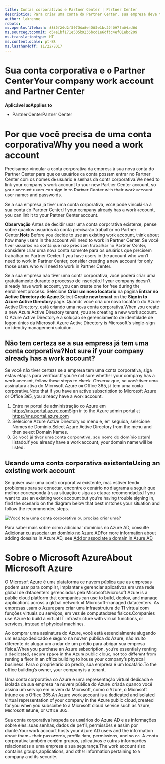```yaml
---
title: Contas corporativas e Partner Center | Partner Center
description: Para criar uma conta do Partner Center, sua empresa deve ter uma conta corporativa.
author: labrenne
robots: 
ms.openlocfilehash: 8885f20d2f5975da8e4585e1bc314697fa04ad6d
ms.sourcegitcommit: d5ce1bf171e535b0236bcd1e6dfbc4ef01ebd209
ms.translationtype: HT
ms.contentlocale: pt-BR
ms.lasthandoff: 11/22/2017
---
```

# <a name="your-company-work-account-and-partner-center"></a><span data-ttu-id="d4d5e-103">Sua conta corporativa e o Partner Center</span><span class="sxs-lookup"><span data-stu-id="d4d5e-103">Your company work account and Partner Center</span></span>  

**<span data-ttu-id="d4d5e-104">Aplicável ao</span><span class="sxs-lookup"><span data-stu-id="d4d5e-104">Applies to</span></span>**

-  <span data-ttu-id="d4d5e-105">Partner Center</span><span class="sxs-lookup"><span data-stu-id="d4d5e-105">Partner Center</span></span>

# <a name="why-you-need-a-work-account"></a><span data-ttu-id="d4d5e-106">Por que você precisa de uma conta corporativa</span><span class="sxs-lookup"><span data-stu-id="d4d5e-106">Why you need a work account</span></span>

<span data-ttu-id="d4d5e-107">Precisamos vincular a conta corporativa da empresa à sua nova conta do Partner Center para que os usuários da conta possam entrar no Partner Center com os nomes de usuário e senhas da conta corporativa.</span><span class="sxs-lookup"><span data-stu-id="d4d5e-107">We need to link your company's work account to your new Partner Center account, so your account users can sign in to Partner Center with their work account user names and passwords.</span></span>

<span data-ttu-id="d4d5e-108">Se a sua empresa já tiver uma conta corporativa, você pode vinculá-la à sua conta do Partner Center.</span><span class="sxs-lookup"><span data-stu-id="d4d5e-108">If your company already has a work account, you can link it to your Partner Center account.</span></span> 

<span data-ttu-id="d4d5e-109">**Observação** Antes de decidir usar uma conta corporativa existente, pense sobre quantos usuários da conta precisarão trabalhar no Partner Center.</span><span class="sxs-lookup"><span data-stu-id="d4d5e-109">**Note** Before you decide to use an existing work account, think about how many users in the account will need to work in Partner Center.</span></span> <span data-ttu-id="d4d5e-110">Se você tiver usuários na conta que não precisam trabalhar no Partner Center, considere criar uma nova conta somente para os usuários que precisem trabalhar no Partner Center.</span><span class="sxs-lookup"><span data-stu-id="d4d5e-110">If you have users in the account who won’t need to work in Partner Center, consider creating a new account for only those users who will need to work in Partner Center.</span></span>

<span data-ttu-id="d4d5e-111">Se a sua empresa não tiver uma conta corporativa, você poderá criar uma gratuitamente durante o processo de inscrição.</span><span class="sxs-lookup"><span data-stu-id="d4d5e-111">If your company doesn’t already have work account, you can create one for free during the enrollment process.</span></span> <span data-ttu-id="d4d5e-112">Selecione **Criar um novo locatário** na página **Entrar no Active Directory do Azure**.</span><span class="sxs-lookup"><span data-stu-id="d4d5e-112">Select **Create new tenant** on the **Sign in to Azure Active Directory** page.</span></span> <span data-ttu-id="d4d5e-113">Quando você cria um novo locatário do Azure Active Directory, está criando uma nova conta corporativa.</span><span class="sxs-lookup"><span data-stu-id="d4d5e-113">When you create a new Azure Active Directory tenant, you are creating a new work account.</span></span> <span data-ttu-id="d4d5e-114">O Azure Active Directory é a solução de gerenciamento de identidade de logon único da Microsoft.</span><span class="sxs-lookup"><span data-stu-id="d4d5e-114">Azure Active Directory is Microsoft's single-sign on identity management solution.</span></span>

## <a name="not-sure-if-your-company-already-has-a-work-account"></a><span data-ttu-id="d4d5e-115">Não tem certeza se a sua empresa já tem uma conta corporativa?</span><span class="sxs-lookup"><span data-stu-id="d4d5e-115">Not sure if your company already has a work account?</span></span>

<span data-ttu-id="d4d5e-116">Se você não tiver certeza se a empresa tem uma conta corporativa, siga estas etapas para verificar.</span><span class="sxs-lookup"><span data-stu-id="d4d5e-116">If you’re not sure whether your company has a work account, follow these steps to check.</span></span> <span data-ttu-id="d4d5e-117">Observe que, se você tiver uma assinatura ativa do Microsoft Azure ou Office 365, já tem uma conta corporativa.</span><span class="sxs-lookup"><span data-stu-id="d4d5e-117">Note that if you have an active subscription to Microsoft Azure or Office 365, you already have a work account.</span></span>
1.  <span data-ttu-id="d4d5e-118">Entre no portal de administração do Azure em https://ms.portal.azure.com</span><span class="sxs-lookup"><span data-stu-id="d4d5e-118">Sign in to the Azure admin portal at https://ms.portal.azure.com</span></span>
2.  <span data-ttu-id="d4d5e-119">Selecione Azure Active Directory no menu e, em seguida, selecione Nomes de Domínio.</span><span class="sxs-lookup"><span data-stu-id="d4d5e-119">Select Azure Active Directory from the menu and then select Domain Names.</span></span>
3.  <span data-ttu-id="d4d5e-120">Se você já tiver uma conta corporativa, seu nome de domínio estará listado.</span><span class="sxs-lookup"><span data-stu-id="d4d5e-120">If you already have a work account, your domain name will be listed.</span></span>

## <a name="using-an-existing-work-account"></a><span data-ttu-id="d4d5e-121">Usando uma conta corporativa existente</span><span class="sxs-lookup"><span data-stu-id="d4d5e-121">Using an existing work account</span></span>

<span data-ttu-id="d4d5e-122">Se quiser usar uma conta corporativa existente, mas estiver tendo problemas para se conectar, encontre o cenário no diagrama a seguir que melhor corresponda à sua situação e siga as etapas recomendadas.</span><span class="sxs-lookup"><span data-stu-id="d4d5e-122">If you want to use an existing work account but you’re having trouble signing in, find the scenario on the diagram below that best matches your situation and follow the recommended steps.</span></span> 

![Você tem uma conta corporativa ou precisa criar uma?](images/onboardingAADFlow.png)

<span data-ttu-id="d4d5e-124">Para saber mais sobre como adicionar domínios no Azure AD, consulte [Adicionar ou associar um domínio no Azure AD](https://docs.microsoft.com/azure/active-directory/active-directory-add-domain)</span><span class="sxs-lookup"><span data-stu-id="d4d5e-124">For more information about adding domains in Azure AD, see [Add or associate a domain in Azure AD](https://docs.microsoft.com/azure/active-directory/active-directory-add-domain)</span></span>

# <a name="about-microsoft-azure"></a><span data-ttu-id="d4d5e-125">Sobre o Microsoft Azure</span><span class="sxs-lookup"><span data-stu-id="d4d5e-125">About Microsoft Azure</span></span>

<span data-ttu-id="d4d5e-126">O Microsoft Azure é uma plataforma de nuvem pública que as empresas podem usar para compilar, implantar e gerenciar aplicativos em uma rede global de datacenters gerenciados pela Microsoft.</span><span class="sxs-lookup"><span data-stu-id="d4d5e-126">Microsoft Azure is a public cloud platform that companies can use to build, deploy, and manage applications across a global network of Microsoft-managed datacenters.</span></span> <span data-ttu-id="d4d5e-127">As empresas usam o Azure para criar uma infraestrutura de TI virtual com funções virtuais ou serviços, em vez de computadores físicos.</span><span class="sxs-lookup"><span data-stu-id="d4d5e-127">Companies use Azure to build a virtual IT infrastructure with virtual functions, or services, instead of physical machines.</span></span> 

<span data-ttu-id="d4d5e-128">Ao comprar uma assinatura do Azure, você está essencialmente alugando um espaço dedicado e seguro na nuvem pública do Azure, não muito diferente de alugar um andar de um prédio para abrigar sua empresa física.</span><span class="sxs-lookup"><span data-stu-id="d4d5e-128">When you purchase an Azure subscription, you’re essentially renting a dedicated, secure space in the Azure public cloud, not too different from renting a floor in an office building to house your company’s physical business.</span></span> <span data-ttu-id="d4d5e-129">Para o proprietário do prédio, sua empresa é um locatário.</span><span class="sxs-lookup"><span data-stu-id="d4d5e-129">To the office building’s owner, your company is a tenant.</span></span> 

<span data-ttu-id="d4d5e-130">Uma conta corporativa do Azure é uma representação virtual dedicada e isolada da sua empresa na nuvem pública do Azure, criada quando você assina um serviço em nuvem da Microsoft, como o Azure, o Microsoft Intune ou o Office 365.</span><span class="sxs-lookup"><span data-stu-id="d4d5e-130">An Azure work account is a dedicated and isolated virtual representation of your company in the Azure public cloud, created for you when you subscribe to a Microsoft cloud service such as Azure, Microsoft Intune, or Office 365.</span></span> 

<span data-ttu-id="d4d5e-131">Sua conta corporativa hospeda os usuários do Azure AD e as informações sobre eles: suas senhas, dados de perfil, permissões e assim por diante.</span><span class="sxs-lookup"><span data-stu-id="d4d5e-131">Your work account hosts your Azure AD users and the information about them - their passwords, profile data, permissions, and so on.</span></span> <span data-ttu-id="d4d5e-132">A conta corporativa também contém grupos, aplicativos e outras informações relacionadas a uma empresa e sua segurança.</span><span class="sxs-lookup"><span data-stu-id="d4d5e-132">The work account also contains groups,applications, and other information pertaining to a company and its security.</span></span> 
